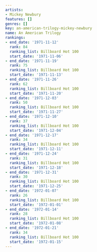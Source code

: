 ```yaml
---
artists:
- Mickey Newbury
features: []
genres: []
key: an-american-trilogy-mickey-newbury
name: An American Trilogy
rankings:
- end_date: '1971-11-12'
  rank: 84
  ranking_list: Billboard Hot 100
  start_date: '1971-11-06'
- end_date: '1971-11-19'
  rank: 75
  ranking_list: Billboard Hot 100
  start_date: '1971-11-13'
- end_date: '1971-11-26'
  rank: 62
  ranking_list: Billboard Hot 100
  start_date: '1971-11-20'
- end_date: '1971-12-03'
  rank: 50
  ranking_list: Billboard Hot 100
  start_date: '1971-11-27'
- end_date: '1971-12-10'
  rank: 37
  ranking_list: Billboard Hot 100
  start_date: '1971-12-04'
- end_date: '1971-12-17'
  rank: 34
  ranking_list: Billboard Hot 100
  start_date: '1971-12-11'
- end_date: '1971-12-24'
  rank: 31
  ranking_list: Billboard Hot 100
  start_date: '1971-12-18'
- end_date: '1971-12-31'
  rank: 30
  ranking_list: Billboard Hot 100
  start_date: '1971-12-25'
- end_date: '1972-01-07'
  rank: 26
  ranking_list: Billboard Hot 100
  start_date: '1972-01-01'
- end_date: '1972-01-14'
  rank: 28
  ranking_list: Billboard Hot 100
  start_date: '1972-01-08'
- end_date: '1972-01-21'
  rank: 34
  ranking_list: Billboard Hot 100
  start_date: '1972-01-15'
---
```


